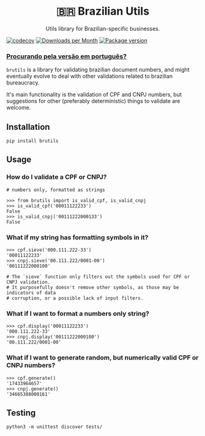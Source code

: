 <div align="center">
<h1>🇧🇷 Brazilian Utils</h1>

<p>Utils library for Brazilian-specific businesses.</p>
</div>

[![codecov](https://codecov.io/gh/brazilian-utils/brutils-python/branch/main/graph/badge.svg?token=5KNECS8JYF)](https://codecov.io/gh/brazilian-utils/brutils-python)
[![Downloads per Month](https://shields.io/pypi/dm/brutils)](https://pypi.org/project/brutils/)
[![Package version](https://shields.io/pypi/v/brutils)](https://pypi.org/project/brutils/)

### [Procurando pela versão em português?](README_PT_BR.md)

`brutils` is a library for validating brazilian document numbers, and might
eventually evolve to deal with other validations related to brazilian bureaucracy.

It's main functionality is the validation of CPF and CNPJ numbers, but suggestions
for other (preferably deterministic) things to validate are welcome.


## Installation

```
pip install brutils
```


## Usage

### How do I validate a CPF or CNPJ?
```
# numbers only, formatted as strings

>>> from brutils import is_valid_cpf, is_valid_cnpj
>>> is_valid_cpf('00011122233')
False
>>> is_valid_cnpj('00111222000133')
False
```

### What if my string has formatting symbols in it?
```
>>> cpf.sieve('000.111.222-33')
'00011122233'
>>> cnpj.sieve('00.111.222/0001-00')
'00111222000100'

# The `sieve` function only filters out the symbols used for CPF or CNPJ validation.
# It purposefully doesn't remove other symbols, as those may be indicators of data
# corruption, or a possible lack of input filters.
```

### What if I want to format a numbers only string?
```
>>> cpf.display('00011122233')
'000.111.222-33'
>>> cnpj.display('00111222000100')
'00.111.222/0001-00'
```

### What if I want to generate random, but numerically valid CPF or CNPJ numbers?
```
>>> cpf.generate()
'17433964657'
>>> cnpj.generate()
'34665388000161'
```


## Testing

```
python3 -m unittest discover tests/
```
